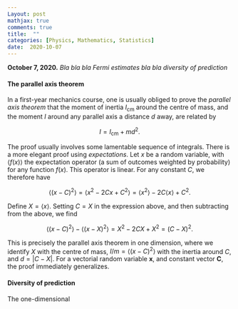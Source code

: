 ```yaml
---
Layout: post
mathjax: true
comments: true
title:  ""
categories: [Physics, Mathematics, Statistics]
date:  2020-10-07
---
```


**October 7, 2020.** *Bla bla bla Fermi estimates bla bla diversity of
  prediction*

#### The parallel axis theorem

In a first-year mechanics course, one is usually obliged to prove the
*parallel axis theorem* that the moment of inertia $I_\text{cm}$
around the centre of mass, and the moment $I$ around any parallel axis
a distance $d$ away, are related by

$$
I = I_\text{cm} + md^2.
$$

The proof usually involves some lamentable sequence of integrals.
There is a more elegant proof using *expectations*.
Let $x$ be a random variable, with $\langle f(x)\rangle$ the
expectation operator (a sum of outcomes weighted by probability) for
any function $f(x)$.
This operator is linear.
For any constant $C$, we therefore have

$$
\langle (x - C)^2 \rangle = \langle x^2 - 2Cx + C^2 \rangle = \langle x^2 \rangle - 2 C\langle x
\rangle + C^2.
$$

Define $X = \langle x\rangle$. Setting $C = X$ in the expression
above, and then subtracting from the above, we find 

$$
\langle (x - C)^2 \rangle - \langle (x - X)^2 \rangle = X^2 - 2CX +
X^2 = (C - X)^2.
$$

This is precisely the parallel axis theorem in one dimension, where we
identify $X$ with the centre of mass, $I/m = \langle (x - C)^2
\rangle$ with the inertia around $C$, and $d = |C - X|$.
For a vectorial random variable $\mathbf{x}$, and constant vector
$\mathbf{C}$, the proof immediately generalizes.

#### Diversity of prediction

The one-dimensional
